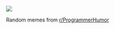 ![](https://preview.redd.it/m16dfxxpy61e1.png?width=640&crop=smart&auto=webp&s=ffd8edbb60cf08647f297a8063f518241914d694)

 Random memes from [r/ProgrammerHumor](https://www.reddit.com/r/ProgrammerHumor/)
